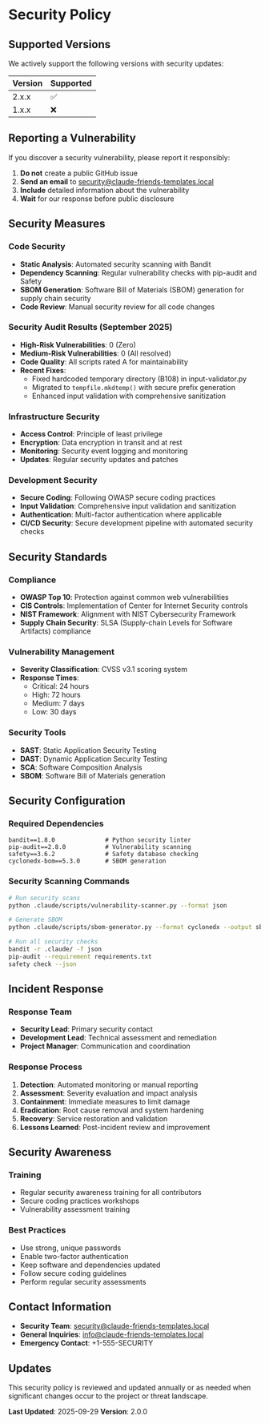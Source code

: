 # Security Policy

## Supported Versions

We actively support the following versions with security updates:

| Version | Supported          |
| ------- | ------------------ |
| 2.x.x   | :white_check_mark: |
| 1.x.x   | :x:                |

## Reporting a Vulnerability

If you discover a security vulnerability, please report it responsibly:

1. **Do not** create a public GitHub issue
2. **Send an email** to security@claude-friends-templates.local
3. **Include** detailed information about the vulnerability
4. **Wait** for our response before public disclosure

## Security Measures

### Code Security
- **Static Analysis**: Automated security scanning with Bandit
- **Dependency Scanning**: Regular vulnerability checks with pip-audit and Safety
- **SBOM Generation**: Software Bill of Materials (SBOM) generation for supply chain security
- **Code Review**: Manual security review for all code changes

### Security Audit Results (September 2025)
- **High-Risk Vulnerabilities**: 0 (Zero)
- **Medium-Risk Vulnerabilities**: 0 (All resolved)
- **Code Quality**: All scripts rated A for maintainability
- **Recent Fixes**:
  - Fixed hardcoded temporary directory (B108) in input-validator.py
  - Migrated to `tempfile.mkdtemp()` with secure prefix generation
  - Enhanced input validation with comprehensive sanitization

### Infrastructure Security
- **Access Control**: Principle of least privilege
- **Encryption**: Data encryption in transit and at rest
- **Monitoring**: Security event logging and monitoring
- **Updates**: Regular security updates and patches

### Development Security
- **Secure Coding**: Following OWASP secure coding practices
- **Input Validation**: Comprehensive input validation and sanitization
- **Authentication**: Multi-factor authentication where applicable
- **CI/CD Security**: Secure development pipeline with automated security checks

## Security Standards

### Compliance
- **OWASP Top 10**: Protection against common web vulnerabilities
- **CIS Controls**: Implementation of Center for Internet Security controls
- **NIST Framework**: Alignment with NIST Cybersecurity Framework
- **Supply Chain Security**: SLSA (Supply-chain Levels for Software Artifacts) compliance

### Vulnerability Management
- **Severity Classification**: CVSS v3.1 scoring system
- **Response Times**:
  - Critical: 24 hours
  - High: 72 hours
  - Medium: 7 days
  - Low: 30 days

### Security Tools
- **SAST**: Static Application Security Testing
- **DAST**: Dynamic Application Security Testing
- **SCA**: Software Composition Analysis
- **SBOM**: Software Bill of Materials generation

## Security Configuration

### Required Dependencies
```
bandit==1.8.0              # Python security linter
pip-audit==2.8.0           # Vulnerability scanning
safety==3.6.2              # Safety database checking
cyclonedx-bom==5.3.0       # SBOM generation
```

### Security Scanning Commands
```bash
# Run security scans
python .claude/scripts/vulnerability-scanner.py --format json

# Generate SBOM
python .claude/scripts/sbom-generator.py --format cyclonedx --output sbom.json

# Run all security checks
bandit -r .claude/ -f json
pip-audit --requirement requirements.txt
safety check --json
```

## Incident Response

### Response Team
- **Security Lead**: Primary security contact
- **Development Lead**: Technical assessment and remediation
- **Project Manager**: Communication and coordination

### Response Process
1. **Detection**: Automated monitoring or manual reporting
2. **Assessment**: Severity evaluation and impact analysis
3. **Containment**: Immediate measures to limit damage
4. **Eradication**: Root cause removal and system hardening
5. **Recovery**: Service restoration and validation
6. **Lessons Learned**: Post-incident review and improvement

## Security Awareness

### Training
- Regular security awareness training for all contributors
- Secure coding practices workshops
- Vulnerability assessment training

### Best Practices
- Use strong, unique passwords
- Enable two-factor authentication
- Keep software and dependencies updated
- Follow secure coding guidelines
- Perform regular security assessments

## Contact Information

- **Security Team**: security@claude-friends-templates.local
- **General Inquiries**: info@claude-friends-templates.local
- **Emergency Contact**: +1-555-SECURITY

## Updates

This security policy is reviewed and updated annually or as needed when significant changes occur to the project or threat landscape.

**Last Updated**: 2025-09-29
**Version**: 2.0.0
